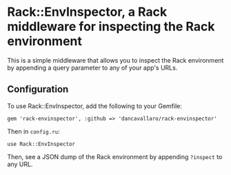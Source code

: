 # Rack::EnvInspector, a Rack middleware for inspecting the Rack environment

This is a simple middleware that allows you to inspect the Rack environment by
appending a query parameter to any of your app's URLs.

## Configuration

To use Rack::EnvInspector, add the following to your Gemfile:

	gem 'rack-envinspector', :github => 'dancavallaro/rack-envinspector'

Then in `config.ru`:

	use Rack::EnvInspector

Then, see a JSON dump of the Rack environment by appending `?inspect` to any URL.
